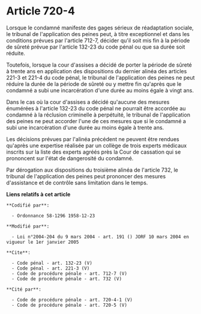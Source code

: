 # Article 720-4

Lorsque le condamné manifeste des gages sérieux de réadaptation sociale, le tribunal de l'application des peines peut, à
titre exceptionnel et dans les conditions prévues par l'article 712-7, décider qu'il soit mis fin à la période de sûreté
prévue par l'article 132-23 du code pénal ou que sa durée soit réduite. 

Toutefois, lorsque la cour d'assises a décidé de porter la période de sûreté à trente ans en application des dispositions du
dernier alinéa des articles 221-3 et 221-4 du code pénal, le tribunal de l'application des peines ne peut réduire la durée de
la période de sûreté ou y mettre fin qu'après que le condamné a subi une incarcération d'une durée au moins égale à vingt
ans. 

Dans le cas où la cour d'assises a décidé qu'aucune des mesures énumérées à l'article 132-23 du code pénal ne pourrait être
accordée au condamné à la réclusion criminelle à perpétuité, le tribunal de l'application des peines ne peut accorder l'une
de ces mesures que si le condamné a subi une incarcération d'une durée au moins égale à trente ans. 

Les décisions prévues par l'alinéa précédent ne peuvent être rendues qu'après une expertise réalisée par un collège de trois
experts médicaux inscrits sur la liste des experts agréés près la Cour de cassation qui se prononcent sur l'état de
dangerosité du condamné. 

Par dérogation aux dispositions du troisième alinéa de l'article 732, le tribunal de l'application des peines peut prononcer
des mesures d'assistance et de contrôle sans limitation dans le temps.

**Liens relatifs à cet article**

	**Codifié par**:

	  - Ordonnance 58-1296 1958-12-23

	**Modifié par**:

	  - Loi n°2004-204 du 9 mars 2004 - art. 191 () JORF 10 mars 2004 en vigueur le 1er janvier 2005

	**Cite**:

	  - Code pénal - art. 132-23 (V)
	  - Code pénal - art. 221-3 (V)
	  - Code de procédure pénale - art. 712-7 (V)
	  - Code de procédure pénale - art. 732 (V)

	**Cité par**:

	  - Code de procédure pénale - art. 720-4-1 (V)
	  - Code de procédure pénale - art. 720-5 (V)
